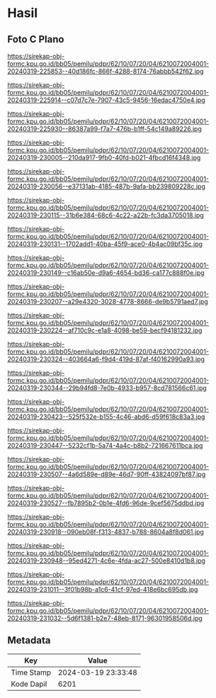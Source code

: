 # Hasil

## Foto C Plano

https://sirekap-obj-formc.kpu.go.id/bb05/pemilu/pdpr/62/10/07/20/04/6210072004001-20240319-225853--40d186fc-866f-4288-8174-76abbb542f62.jpg

https://sirekap-obj-formc.kpu.go.id/bb05/pemilu/pdpr/62/10/07/20/04/6210072004001-20240319-225914--c07d7c7e-7907-43c5-9456-16edac4750e4.jpg

https://sirekap-obj-formc.kpu.go.id/bb05/pemilu/pdpr/62/10/07/20/04/6210072004001-20240319-225930--86387a99-f7a7-476b-b1ff-54c149a89226.jpg

https://sirekap-obj-formc.kpu.go.id/bb05/pemilu/pdpr/62/10/07/20/04/6210072004001-20240319-230005--210da917-9fb0-40fd-b021-4fbcd16f4348.jpg

https://sirekap-obj-formc.kpu.go.id/bb05/pemilu/pdpr/62/10/07/20/04/6210072004001-20240319-230056--e37131ab-4185-487b-9afa-bb239809228c.jpg

https://sirekap-obj-formc.kpu.go.id/bb05/pemilu/pdpr/62/10/07/20/04/6210072004001-20240319-230115--31b6e384-68c6-4c22-a22b-fc3da3705018.jpg

https://sirekap-obj-formc.kpu.go.id/bb05/pemilu/pdpr/62/10/07/20/04/6210072004001-20240319-230131--1702add1-40ba-45f9-ace0-4b4ac09bf35c.jpg

https://sirekap-obj-formc.kpu.go.id/bb05/pemilu/pdpr/62/10/07/20/04/6210072004001-20240319-230149--c16ab50e-d9a6-4654-bd36-ca177c888f0e.jpg

https://sirekap-obj-formc.kpu.go.id/bb05/pemilu/pdpr/62/10/07/20/04/6210072004001-20240319-230207--a29e4320-3028-4778-8666-de9b5791aed7.jpg

https://sirekap-obj-formc.kpu.go.id/bb05/pemilu/pdpr/62/10/07/20/04/6210072004001-20240319-230224--af710c9c-e1a8-4098-be59-becf94181232.jpg

https://sirekap-obj-formc.kpu.go.id/bb05/pemilu/pdpr/62/10/07/20/04/6210072004001-20240319-230324--403664a6-f9d4-419d-87af-f40162990a93.jpg

https://sirekap-obj-formc.kpu.go.id/bb05/pemilu/pdpr/62/10/07/20/04/6210072004001-20240319-230344--29b94fd8-7e0b-4933-b957-8cd781566c61.jpg

https://sirekap-obj-formc.kpu.go.id/bb05/pemilu/pdpr/62/10/07/20/04/6210072004001-20240319-230423--525f532e-b155-4c46-abd6-d59f618c83a3.jpg

https://sirekap-obj-formc.kpu.go.id/bb05/pemilu/pdpr/62/10/07/20/04/6210072004001-20240319-230447--5232cf1b-5a74-4a4c-b8b2-721667611bca.jpg

https://sirekap-obj-formc.kpu.go.id/bb05/pemilu/pdpr/62/10/07/20/04/6210072004001-20240319-230507--4a6d589e-d89e-46d7-90ff-43824097bf87.jpg

https://sirekap-obj-formc.kpu.go.id/bb05/pemilu/pdpr/62/10/07/20/04/6210072004001-20240319-230527--fb7895b2-0b1e-4fd6-96de-9cef5675ddbd.jpg

https://sirekap-obj-formc.kpu.go.id/bb05/pemilu/pdpr/62/10/07/20/04/6210072004001-20240319-230918--090eb08f-f313-4837-b788-8604a8f8d061.jpg

https://sirekap-obj-formc.kpu.go.id/bb05/pemilu/pdpr/62/10/07/20/04/6210072004001-20240319-230948--95ed4271-4c6e-4fda-ac27-500e8410d1b8.jpg

https://sirekap-obj-formc.kpu.go.id/bb05/pemilu/pdpr/62/10/07/20/04/6210072004001-20240319-231011--3f01b98b-a1c6-41cf-97ed-418e6bc695db.jpg

https://sirekap-obj-formc.kpu.go.id/bb05/pemilu/pdpr/62/10/07/20/04/6210072004001-20240319-231032--5d6f1381-b2e7-48eb-8171-96301958506d.jpg


## Metadata

| Key        | Value               |
| ---------- | ------------------- |
| Time Stamp | 2024-03-19 23:33:48 |
| Kode Dapil | 6201                |



